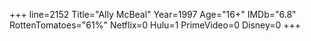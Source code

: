 +++
line=2152
Title="Ally McBeal"
Year=1997
Age="16+"
IMDb="6.8"
RottenTomatoes="61%"
Netflix=0
Hulu=1
PrimeVideo=0
Disney=0
+++

